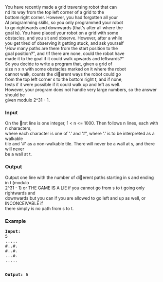 <p>You have recently made a grid traversing robot that can<br> nd its way from the top left corner of a grid to the<br>bottom right corner. However, you had forgotten all your<br>AI programming skills, so you only programmed your robot<br>to go rightwards and downwards (that's after all where the<br>goal is). You have placed your robot on a grid with some<br>obstacles, and you sit and observe. However, after a while<br>you get tired of observing it getting stuck, and ask yourself<br>\How many paths are there from the start position to the<br>goal position?", and \If there are none, could the robot have<br>made it to the goal if it could walk upwards and leftwards?"<br>So you decide to write a program that, given a grid of<br>size n x n with some obstacles marked on it where the robot<br>cannot walk, counts the dierent ways the robot could go<br>from the top left corner s to the bottom right t, and if none,<br>tests if it were possible if it could walk up and left as well.<br>However, your program does not handle very large numbers, so the answer should be<br>given modulo 2^31 - 1.</p>
<h3>Input</h3>
<p>On the rst line is one integer, 1 &lt; n &lt;= 1000. Then follows n lines, each with n characters,<br>where each character is one of '.' and '#', where '.' is to be interpreted as a walkable<br>tile and '#' as a non-walkable tile. There will never be a wall at s, and there will never<br>be a wall at t.</p>
<h3>Output</h3>
<p>Output one line with the number of dierent paths starting in s and ending in t (modulo<br>2^31 - 1) or THE GAME IS A LIE if you cannot go from s to t going only rightwards and<br>downwards but you can if you are allowed to go left and up as well, or INCONCEIVABLE if<br>there simply is no path from s to t.</p>
<h3>Example</h3>
<pre><strong>Input:</strong>
5<br>.....<br>#..#.<br>#..#.<br>...#.<br>.....

<strong>Output:</strong>
6
</pre>